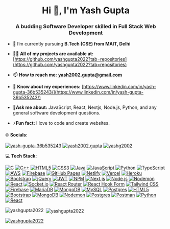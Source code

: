 <h1 align="center">Hi 👋, I'm Yash Gupta</h1>
<h3 align="center">A budding Software Developer skilled in Full Stack Web Development</h3>

- 📝 I’m currently pursuing **B.Tech (CSE) from MAIT, Delhi**

- 👨‍💻 **All of my projects are available at:** [https://github.com/yashgupta2022?tab=repositories](https://github.com/yashgupta2022?tab=repositories)

- 📫 **How to reach me:** **yash2002.gupta@gmail.com**

- 📄 **Know about my experiences:** [https://www.linkedin.com/in/yash-gupta-36b535243/](https://www.linkedin.com/in/yash-gupta-36b535243/)

- 💬**Ask me about:**  JavaScript, React, Nextjs, Node.js, Python, and any general software development questions.
  
- ⚡**Fun fact:**  I love to code and create websites.


🌐 **Socials:**
<p align="left">
<a href="https://linkedin.com/in/yash-gupta-36b535243" target="#"><img align="center" src="https://img.shields.io/badge/LinkedIn-%230077B5.svg?logo=linkedin&logoColor=white" alt="yash-gupta-36b535243" /></a>
<a href="mailto:yash2002.gupta@gmail.com" target="#"><img align="center" src="https://img.shields.io/badge/Gmail-%23E4405F.svg?logo=gmail&logoColor=white" alt="yash2002.gupta"  /></a>
<a href="https://www.leetcode.com/yashg2002" target="#"><img align="center" src="https://img.shields.io/badge/Leetcode-FE7A16.svg?logo=leetcode&logoColor=white" alt="yashg2002"  /></a>
</p>

💻 **Tech Stack:**
<p align="left">
<a href="https://www.cprogramming.com/"><img src="https://img.shields.io/badge/c-%2300599C.svg?style=for-the-badge&logo=c&logoColor=white" alt="C"></a>
<a href="https://www.cplusplus.com/"><img src="https://img.shields.io/badge/c++-%2300599C.svg?style=for-the-badge&logo=c%2B%2B&logoColor=white" alt="C++"></a>
<a href="https://developer.mozilla.org/en-US/docs/Web/Guide/HTML/HTML5"><img src="https://img.shields.io/badge/html5-%23E34F26.svg?style=for-the-badge&logo=html5&logoColor=white" alt="HTML5"></a>
<a href="https://developer.mozilla.org/en-US/docs/Web/CSS"><img src="https://img.shields.io/badge/css3-%231572B6.svg?style=for-the-badge&logo=css3&logoColor=white" alt="CSS3"></a>
<a href="https://www.java.com/"><img src="https://img.shields.io/badge/java-%23ED8B00.svg?style=for-the-badge&logo=openjdk&logoColor=white" alt="Java"></a>
<a href="https://developer.mozilla.org/en-US/docs/Web/JavaScript"><img src="https://img.shields.io/badge/javascript-%23323330.svg?style=for-the-badge&logo=javascript&logoColor=%23F7DF1E" alt="JavaScript"></a>
<a href="https://www.python.org/"><img src="https://img.shields.io/badge/python-3670A0?style=for-the-badge&logo=python&logoColor=ffdd54" alt="Python"></a>
<a href="https://www.typescriptlang.org/"><img src="https://img.shields.io/badge/typescript-%23007ACC.svg?style=for-the-badge&logo=typescript&logoColor=white" alt="TypeScript"></a>
<a href="https://aws.amazon.com/"><img src="https://img.shields.io/badge/AWS-%23FF9900.svg?style=for-the-badge&logo=amazon-aws&logoColor=white" alt="AWS"></a>
<a href="https://firebase.google.com/"><img src="https://img.shields.io/badge/firebase-%23039BE5.svg?style=for-the-badge&logo=firebase" alt="Firebase"></a>
<a href="https://pages.github.com/"><img src="https://img.shields.io/badge/github%20pages-121013?style=for-the-badge&logo=github&logoColor=white" alt="GitHub Pages"></a>
<a href="https://www.netlify.com/"><img src="https://img.shields.io/badge/netlify-%23000000.svg?style=for-the-badge&logo=netlify&logoColor=#00C7B7" alt="Netlify"></a>
<a href="https://vercel.com/"><img src="https://img.shields.io/badge/vercel-%23000000.svg?style=for-the-badge&logo=vercel&logoColor=white" alt="Vercel"></a>
<a href="https://www.heroku.com/"><img src="https://img.shields.io/badge/heroku-%23430098.svg?style=for-the-badge&logo=heroku&logoColor=white" alt="Heroku"></a>
<a href="https://getbootstrap.com/"><img src="https://img.shields.io/badge/bootstrap-%238511FA.svg?style=for-the-badge&logo=bootstrap&logoColor=white" alt="Bootstrap"></a>
<a href="https://jquery.com/"><img src="https://img.shields.io/badge/jquery-%230769AD.svg?style=for-the-badge&logo=jquery&logoColor=white" alt="jQuery"></a>
<a href="https://jwt.io/"><img src="https://img.shields.io/badge/JWT-black?style=for-the-badge&logo=JSON%20web%20tokens" alt="JWT"></a>
<a href="https://www.npmjs.com/"><img src="https://img.shields.io/badge/NPM-%23CB3837.svg?style=for-the-badge&logo=npm&logoColor=white" alt="NPM"></a>
<a href="https://nextjs.org/"><img src="https://img.shields.io/badge/Next-black?style=for-the-badge&logo=next.js&logoColor=white" alt="Next.js"></a>
<a href="https://nodejs.org/"><img src="https://img.shields.io/badge/node.js-6DA55F?style=for-the-badge&logo=node.js&logoColor=white" alt="Node.js"></a>
<a href="https://nodemon.io/"><img src="https://img.shields.io/badge/NODEMON-%23323330.svg?style=for-the-badge&logo=nodemon&logoColor=%BBDEAD" alt="Nodemon"></a>
<a href="https://reactjs.org/"><img src="https://img.shields.io/badge/react-%2320232a.svg?style=for-the-badge&logo=react&logoColor=%2361DAFB" alt="React"></a>
<a href="https://socket.io/"><img src="https://img.shields.io/badge/Socket.io-black?style=for-the-badge&logo=socket.io&badgeColor=010101" alt="Socket.io"></a>
<a href="https://reactrouter.com/"><img src="https://img.shields.io/badge/React_Router-CA4245?style=for-the-badge&logo=react-router&logoColor=white" alt="React Router"></a>
<a href="https://react-hook-form.com/"><img src="https://img.shields.io/badge/React%20Hook%20Form-%23EC5990.svg?style=for-the-badge&logo=reacthookform&logoColor=white" alt="React Hook Form"></a>
<a href="https://tailwindcss.com/"><img src="https://img.shields.io/badge/tailwindcss-%2338B2AC.svg?style=for-the-badge&logo=tailwind-css&logoColor=white" alt="Tailwind CSS"></a>
<a href="https://firebase.google.com/"><img src="https://img.shields.io/badge/Firebase-039BE5?style=for-the-badge&logo=Firebase&logoColor=white" alt="Firebase"></a>
<a href="https://mariadb.org/"><img src="https://img.shields.io/badge/MariaDB-003545?style=for-the-badge&logo=mariadb&logoColor=white" alt="MariaDB"></a>
<a href="https://www.mongodb.com/"><img src="https://img.shields.io/badge/MongoDB-%234ea94b.svg?style=for-the-badge&logo=mongodb&logoColor=white" alt="MongoDB"></a>
<a href="https://www.mysql.com/"><img src="https://img.shields.io/badge/mysql-%2300000f.svg?style=for-the-badge&logo=mysql&logoColor=white" alt="MySQL"></a>
<a href="https://www.postgresql.org/"><img src="https://img.shields.io/badge/postgres-%23316192.svg?style=for-the-badge&logo=postgresql&logoColor=white" alt="Postgres"></a>
<a href="https://www.w3.org/TR/html52/"><img src="https://img.shields.io/badge/html5-%23E34F26.svg?style=for-the-badge&logo=html5&logoColor=white" alt="HTML5"></a>
<a href="https://getbootstrap.com/"><img src="https://img.shields.io/badge/bootstrap-%238511FA.svg?style=for-the-badge&logo=bootstrap&logoColor=white" alt="Bootstrap"></a>
<a href="https://www.mongodb.com/"><img src="https://img.shields.io/badge/MongoDB-%234ea94b.svg?style=for-the-badge&logo=mongodb&logoColor=white" alt="MongoDB"></a>
<a href="https://nodemon.io/"><img src="https://img.shields.io/badge/NODEMON-%23323330.svg?style=for-the-badge&logo=nodemon&logoColor=%BBDEAD" alt="Nodemon"></a>
<a href="https://www.postgresql.org/"><img src="https://img.shields.io/badge/postgres-%23316192.svg?style=for-the-badge&logo=postgresql&logoColor=white" alt="Postgres"></a>
<a href="https://www.postman.com/"><img src="https://img.shields.io/badge/Postman-FF6C37?style=for-the-badge&logo=postman&logoColor=white" alt="Postman"></a>
<a href="https://www.python.org/"><img src="https://img.shields.io/badge/python-3670A0?style=for-the-badge&logo=python&logoColor=ffdd54" alt="Python"></a>
<a href="https://reactjs.org/"><img src="https://img.shields.io/badge/react-%2320232a.svg?style=for-the-badge&logo=react&logoColor=%2361DAFB" alt="React"></a>


</p>

<p><img align="left" src="https://github-readme-stats.vercel.app/api/top-langs?username=yashgupta2022&show_icons=true&locale=en&layout=compact" alt="yashgupta2022" /></p>

<p>&nbsp;<img align="center" src="https://github-readme-stats.vercel.app/api?username=yashgupta2022&show_icons=true&locale=en" alt="yashgupta2022" /></p>

<p align="left"> <a href="https://github.com/ryo-ma/github-profile-trophy"><img src="https://github-profile-trophy.vercel.app/?username=yashgupta2022" alt="yashgupta2022" /></a> </p>

